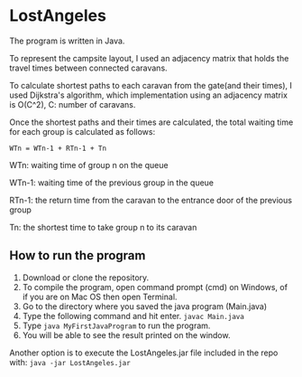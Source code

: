 # LostAngeles

The program is written in Java.

To represent the campsite layout, I used an adjacency matrix that holds the travel times between connected caravans.

To calculate shortest paths to each caravan from the gate(and their times), I used Dijkstra's algorithm, 
which implementation using an adjacency matrix is O(C^2), C: number of caravans.

Once the shortest paths and their times are calculated, the total waiting time for each group is calculated as follows:

  `WTn = WTn-1 + RTn-1 + Tn`
  
  WTn: waiting time of group n on the queue
  
  WTn-1: waiting time of the previous group in the queue
  
  RTn-1: the return time from the caravan to the entrance door of the previous group
  
  Tn: the shortest time to take group n to its caravan

## How to run the program

1. Download or clone the repository.
2. To compile the program, open command prompt (cmd) on Windows, of if you are on Mac OS then open Terminal.
3. Go to the directory where you saved the java program (Main.java)
4. Type the following command and hit enter.
    `javac Main.java`
5. Type `java MyFirstJavaProgram` to run the program.
6. You will be able to see the result printed on the window.

Another option is to execute the LostAngeles.jar file included in the repo with: `java -jar LostAngeles.jar`
